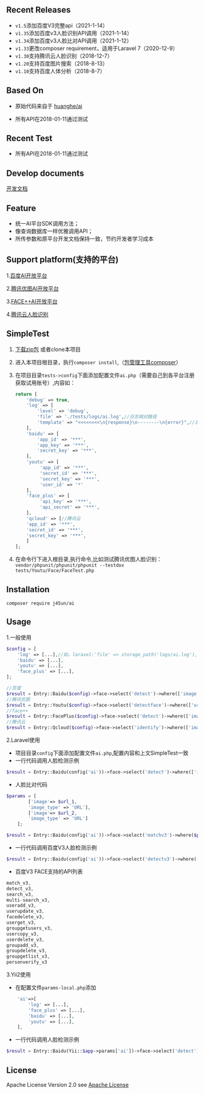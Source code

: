 ## Recent Releases
- `v1.5`添加百度V3完整api（2021-1-14）
- `v1.35`添加百度v3人脸识别API调用（2021-1-14）
- `v1.34`添加百度v3人脸比对API调用（2021-1-12）
- `v1.33`更改composer requirement，适用于Laravel 7（2020-12-9）
- `v1.30`支持腾讯云人脸识别（2018-12-7）
- `v1.20`支持百度图片搜索（2018-8-13）
- `v1.10`支持百度人体分析（2018-8-7）
## Based On
- 原始代码来自于 [huanghe/ai](https://github.com/huanghe/ai)

- 所有API在2018-01-11通过测试
## Recent Test
- 所有API在2018-01-11通过测试
## Develop documents
<a href="https://blog.hahaxixi.cc/2017/12/27/AI-API/" target="_blank">开发文档</a>
## Feature

- 统一AI平台SDK调用方法；
- 像查询数据库一样优雅调用API；
- 所传参数和原平台开发文档保持一致，节约开发者学习成本

## Support platform(支持的平台)

 1.<a href="http://ai.baidu.com" target="_blank">百度AI开放平台</a>

 2.<a href="https://open.youtu.qq.com" target="_blank">腾讯优图AI开放平台</a>

 3.<a href="https://www.faceplusplus.com.cn" target="_blank">FACE++AI开放平台</a>
 
 4.<a href="https://cloud.tencent.com/document/product/867" target="_blank">腾讯云人脸识别</a>


## SimpleTest

1. [下载zip包](https://github.com/j45un/ai/archive/master.zip) 或者clone本项目
2. 进入本项目根目录，执行`composer install`,（[包管理工具composer](https://getcomposer.org/)）
3. 在项目目录`tests->config`下面添加配置文件`ai.php`（需要自己到各平台注册获取试用账号）,内容如：
	
	```php
	return [
        'debug' => true,
        'log' => [
            'level' => 'debug',
            'file' => './tests/logs/ai.log',//日志相对路径
            'template' => "<<<<<<<<\n{response}\n--------\n{error}",//日志模版
        ],
	    'baidu' => [
	        'app_id' => '***',
	        'app_key' => '***',
	        'secret_key' => '***',
	    ],
	    'youtu' => [
	         'app_id' => '***',
	         'secret_id' => '***',
	         'secret_key' => '***',
	         'user_id' => '*'
	    ],
	    'face_plus' => [
	         'api_key' => '***',
	         'api_secret' => '***',
	    ],
	    'qcloud' => [//腾讯云
		'app_id' => '***',
		'secret_id' => '***',
		'secret_key' => '***',
	    ]
	];

	```

4. 在命令行下进入根目录,执行命令,比如测试腾讯优图人脸识别：
`vendor/phpunit/phpunit/phpunit --testdox tests/Youtu/Face/FaceTest.php`

## Installation

`composer require j45un/ai`

## Usage
1.一般使用
```php
$config = [
    'log' => [...],//如，laravel:'file' => storage_path('logs/ai.log'),
    'baidu' => [...],
    'youtu' => [...],
    'face_plus' => [...],
];

//百度
$result = Entry::Baidu($config)->face->select('detect')->where(['image' => file_get_contents(__DIR__ . '/file/face_detect.jpeg'), 'id_card_side' => 'front'])->get();
//腾讯优图
$result = Entry::Youtu($config)->face->select('detectface')->where(['url' => 'http://open.youtu.qq.com/app/img/experience/face_img/face_06.jpg', 'mode' => 1])->get();
//face++
$result = Entry::FacePlus($config)->face->select('detect')->where(['image_file' =>__DIR__ . '/../../file/face_01.jpg' , 'return_attributes' => 'skinstatus'])->get();
//腾讯云
$result = Entry::Qcloud($config)->face->select('identify')->where(['image' => __DIR__ . '/../../file/face_01.jpg', 'appid' => $config['qcloud']['app_id'], 'group_ids' => ["tencent"]])->get();

```

2.Laravel使用

- 项目目录`config`下面添加配置文件`ai.php`,配置内容和上文SimpleTest一致
- 一行代码调用人脸检测示例
```php
$result = Entry::Baidu(config('ai'))->face->select('detect')->where(['image' => file_get_contents(__DIR__ . '/file/face_detect.jpeg'), 'id_card_side' => 'front'])->get();
```
- 人脸比对代码
```php
$params = [
		['image'=> $url_1,
		'image_type' => 'URL'],
		['image'=> $url_2,
		'image_type' => 'URL']
	];

$result = Entry::Baidu(config('ai'))->face->select('matchv3')->where($params)->get();
```
- 一行代码调用百度V3人脸检测示例
```php
$result = Entry::Baidu(config('ai'))->face->select('detectv3')->where(['image' => $source,'image_type' => 'URL'])->get();
```
- 百度V3 FACE支持的API列表
```php
match_v3,
detect_v3,
search_v3,
multi-search_v3,
useradd_v3,
userupdate_v3,
facedelete_v3,
userget_v3,
groupgetusers_v3,
usercopy_v3,
userdelete_v3,
groupadd_v3,
groupdelete_v3,
groupgetlist_v3,
personverify_v3
```

3.Yii2使用

- 在配置文件`params-local.php`添加
```php
    'ai'=>[
        'log' => [...],
        'face_plus' => [...],
        'baidu' => [...],
        'youtu' => [...],
    ],
```
- 一行代码调用人脸检测示例
```php
$result = Entry::Baidu(Yii::$app->params['ai'])->face->select('detect')->where(['image' => file_get_contents(__DIR__ . '/file/face_detect.jpeg'), 'id_card_side' => 'front'])->get();

```

## License

Apache License Version 2.0 see [Apache License](http://www.apache.org/licenses/LICENSE-2.0.html)
